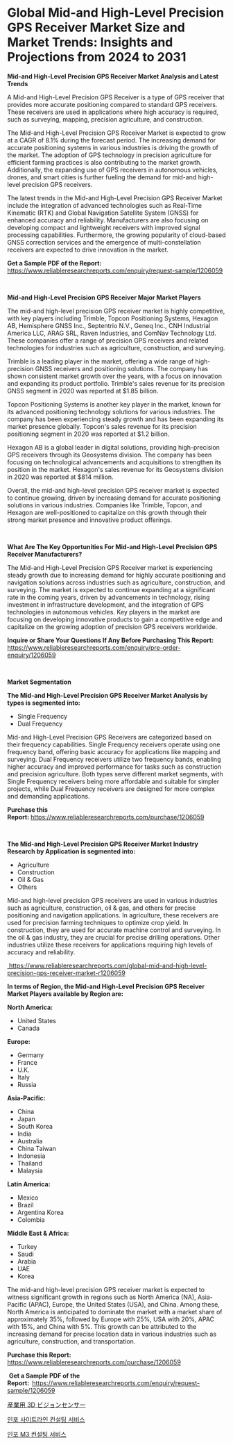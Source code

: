 <p><h1>Global Mid-and High-Level Precision GPS Receiver Market Size and Market Trends: Insights and Projections from 2024 to 2031</h1></p><p><strong>Mid-and High-Level Precision GPS Receiver Market Analysis and Latest Trends</strong></p>
<p><p>A Mid-and High-Level Precision GPS Receiver is a type of GPS receiver that provides more accurate positioning compared to standard GPS receivers. These receivers are used in applications where high accuracy is required, such as surveying, mapping, precision agriculture, and construction.</p><p>The Mid-and High-Level Precision GPS Receiver Market is expected to grow at a CAGR of 8.1% during the forecast period. The increasing demand for accurate positioning systems in various industries is driving the growth of the market. The adoption of GPS technology in precision agriculture for efficient farming practices is also contributing to the market growth. Additionally, the expanding use of GPS receivers in autonomous vehicles, drones, and smart cities is further fueling the demand for mid-and high-level precision GPS receivers.</p><p>The latest trends in the Mid-and High-Level Precision GPS Receiver Market include the integration of advanced technologies such as Real-Time Kinematic (RTK) and Global Navigation Satellite System (GNSS) for enhanced accuracy and reliability. Manufacturers are also focusing on developing compact and lightweight receivers with improved signal processing capabilities. Furthermore, the growing popularity of cloud-based GNSS correction services and the emergence of multi-constellation receivers are expected to drive innovation in the market.</p></p>
<p><strong>Get a Sample PDF of the Report:&nbsp;</strong> <a href="https://www.reliableresearchreports.com/enquiry/request-sample/1206059">https://www.reliableresearchreports.com/enquiry/request-sample/1206059</a></p>
<p>&nbsp;</p>
<p><strong>Mid-and High-Level Precision GPS Receiver Major Market Players</strong></p>
<p><p>The mid-and high-level precision GPS receiver market is highly competitive, with key players including Trimble, Topcon Positioning Systems, Hexagon AB, Hemisphere GNSS Inc., Septentrio N.V., Geneq Inc., CNH Industrial America LLC, ARAG SRL, Raven Industries, and ComNav Technology Ltd. These companies offer a range of precision GPS receivers and related technologies for industries such as agriculture, construction, and surveying.</p><p>Trimble is a leading player in the market, offering a wide range of high-precision GNSS receivers and positioning solutions. The company has shown consistent market growth over the years, with a focus on innovation and expanding its product portfolio. Trimble's sales revenue for its precision GNSS segment in 2020 was reported at $1.85 billion.</p><p>Topcon Positioning Systems is another key player in the market, known for its advanced positioning technology solutions for various industries. The company has been experiencing steady growth and has been expanding its market presence globally. Topcon's sales revenue for its precision positioning segment in 2020 was reported at $1.2 billion.</p><p>Hexagon AB is a global leader in digital solutions, providing high-precision GPS receivers through its Geosystems division. The company has been focusing on technological advancements and acquisitions to strengthen its position in the market. Hexagon's sales revenue for its Geosystems division in 2020 was reported at $814 million.</p><p>Overall, the mid-and high-level precision GPS receiver market is expected to continue growing, driven by increasing demand for accurate positioning solutions in various industries. Companies like Trimble, Topcon, and Hexagon are well-positioned to capitalize on this growth through their strong market presence and innovative product offerings.</p></p>
<p>&nbsp;</p>
<p><strong>What Are The Key Opportunities For Mid-and High-Level Precision GPS Receiver Manufacturers?</strong></p>
<p><p>The Mid-and High-Level Precision GPS Receiver market is experiencing steady growth due to increasing demand for highly accurate positioning and navigation solutions across industries such as agriculture, construction, and surveying. The market is expected to continue expanding at a significant rate in the coming years, driven by advancements in technology, rising investment in infrastructure development, and the integration of GPS technologies in autonomous vehicles. Key players in the market are focusing on developing innovative products to gain a competitive edge and capitalize on the growing adoption of precision GPS receivers worldwide.</p></p>
<p><strong>Inquire or Share Your Questions If Any Before Purchasing This Report:</strong> <a href="https://www.reliableresearchreports.com/enquiry/pre-order-enquiry/1206059">https://www.reliableresearchreports.com/enquiry/pre-order-enquiry/1206059</a></p>
<p>&nbsp;</p>
<p><strong>Market Segmentation</strong></p>
<p><strong>The Mid-and High-Level Precision GPS Receiver Market Analysis by types is segmented into:</strong></p>
<p><ul><li>Single Frequency</li><li>Dual Frequency</li></ul></p>
<p><p>Mid-and High-Level Precision GPS Receivers are categorized based on their frequency capabilities. Single Frequency receivers operate using one frequency band, offering basic accuracy for applications like mapping and surveying. Dual Frequency receivers utilize two frequency bands, enabling higher accuracy and improved performance for tasks such as construction and precision agriculture. Both types serve different market segments, with Single Frequency receivers being more affordable and suitable for simpler projects, while Dual Frequency receivers are designed for more complex and demanding applications.</p></p>
<p><strong>Purchase this Report:&nbsp;</strong><a href="https://www.reliableresearchreports.com/purchase/1206059">https://www.reliableresearchreports.com/purchase/1206059</a></p>
<p>&nbsp;</p>
<p><strong>The Mid-and High-Level Precision GPS Receiver Market Industry Research by Application is segmented into:</strong></p>
<p><ul><li>Agriculture</li><li>Construction</li><li>Oil & Gas</li><li>Others</li></ul></p>
<p><p>Mid-and high-level precision GPS receivers are used in various industries such as agriculture, construction, oil & gas, and others for precise positioning and navigation applications. In agriculture, these receivers are used for precision farming techniques to optimize crop yield. In construction, they are used for accurate machine control and surveying. In the oil & gas industry, they are crucial for precise drilling operations. Other industries utilize these receivers for applications requiring high levels of accuracy and reliability.</p></p>
<p><a href="https://www.reliableresearchreports.com/global-mid-and-high-level-precision-gps-receiver-market-r1206059">&nbsp;https://www.reliableresearchreports.com/global-mid-and-high-level-precision-gps-receiver-market-r1206059</a></p>
<p><strong>In terms of Region, the Mid-and High-Level Precision GPS Receiver Market Players available by Region are:</strong></p>
<p>
    <p> <strong> North America: </strong>
        <ul>
            <li>United States</li>
            <li>Canada</li>
        </ul>
        </p> 
    <p> <strong> Europe: </strong>
        <ul>
            <li>Germany</li>
            <li>France</li>
            <li>U.K.</li>
            <li>Italy</li>
            <li>Russia</li>
        </ul>
        </p> 
    <p> <strong> Asia-Pacific: </strong>
        <ul>
            <li>China</li>
            <li>Japan</li>
            <li>South Korea</li>
            <li>India</li>
            <li>Australia</li>
            <li>China Taiwan</li>
            <li>Indonesia</li>
            <li>Thailand</li>
            <li>Malaysia</li>
        </ul>
        </p> 
    <p> <strong> Latin America: </strong>
        <ul>
            <li>Mexico</li>
            <li>Brazil</li>
            <li>Argentina Korea</li>
            <li>Colombia</li>
        </ul>
        </p> 
    <p> <strong> Middle East & Africa: </strong>
        <ul>
            <li>Turkey</li>
            <li>Saudi</li>
            <li>Arabia</li>
            <li>UAE</li>
            <li>Korea</li>
        </ul>
    </p>
    </p>
<p><p>The mid-and high-level precision GPS receiver market is expected to witness significant growth in regions such as North America (NA), Asia-Pacific (APAC), Europe, the United States (USA), and China. Among these, North America is anticipated to dominate the market with a market share of approximately 35%, followed by Europe with 25%, USA with 20%, APAC with 15%, and China with 5%. This growth can be attributed to the increasing demand for precise location data in various industries such as agriculture, construction, and transportation.</p></p>
<p><strong>Purchase this Report: </strong><a href="https://www.reliableresearchreports.com/purchase/1206059">https://www.reliableresearchreports.com/purchase/1206059</a></p>
<p>&nbsp;<strong>Get a Sample PDF of the Report:&nbsp;&nbsp;</strong><a href="https://www.reliableresearchreports.com/enquiry/request-sample/1206059">https://www.reliableresearchreports.com/enquiry/request-sample/1206059</a></p>
<p><strong></strong></p>
<p><p><a href="https://github.com/KenyonJohns/Market-Research-Report-List-1/blob/main/8241056111634.md">産業用 3D ビジョンセンサー</a></p><p><a href="https://github.com/crfsywufhm81415/Market-Research-Report-List-2/blob/main/4273749106746.md">인포 사이트라인 컨설팅 서비스</a></p><p><a href="https://github.com/DavidCarter19662022/Market-Research-Report-List-1/blob/main/6683918106745.md">인포 M3 컨설팅 서비스</a></p></p>